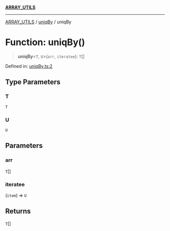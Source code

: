 [**ARRAY_UTILS**](../../README.md)

***

[ARRAY_UTILS](../../README.md) / [uniqBy](../README.md) / uniqBy

# Function: uniqBy()

> **uniqBy**\<`T`, `U`\>(`arr`, `iteratee`): `T`[]

Defined in: [uniqBy.ts:2](https://github.com/dailker/everyutil/blob/ed6336a7c6553ed095d55eb280ece446462248a8/src/array/uniqBy.ts#L2)

## Type Parameters

### T

`T`

### U

`U`

## Parameters

### arr

`T`[]

### iteratee

(`item`) => `U`

## Returns

`T`[]
